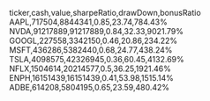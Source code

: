 ticker,cash,value,sharpeRatio,drawDown,bonusRatio
AAPL,717504,8844341,0.85,23.74,784.43%
NVDA,91217889,91217889,0.84,32.33,9021.79%
GOOGL,227558,3342150,0.46,20.86,234.22%
MSFT,436286,5382440,0.68,24.77,438.24%
TSLA,4098575,42326945,0.36,60.45,4132.69%
NFLX,1504614,20214577,0.5,36.25,1921.46%
ENPH,16151439,16151439,0.41,53.98,1515.14%
ADBE,614208,5804195,0.65,23.59,480.42%
